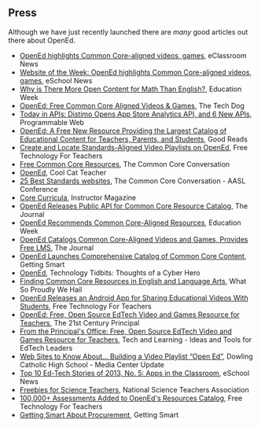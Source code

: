 Press
-----

Although we have just recently launched there are *many* good articles out there about OpenEd.  

* [OpenEd highlights Common Core-aligned videos, games](http://www.eclassroomnews.com/2013/10/08/opened-highlights-common-core-aligned-videos-games/), eClassroom News
* [Website of the Week: OpenEd highlights Common Core-aligned videos, games]( http://www.eschoolnews.com/2013/10/08/opened-videos-games-158/), eSchool News
* [Why is There More Open Content for Math Than English?](http://blogs.edweek.org/edweek/on_innovation/2013/09/why_is_there_more_open_content_for_math_than_english.html), Education Week
* [OpenEd: Free Common Core Aligned Videos & Games]( https://sites.google.com/a/nhusd.k12.ca.us/thetechdog/newest-resources/openedfreecommoncorealignedvideosgames), The Tech Dog
* [Today in APIs: Distimo Opens App Store Analytics API, and 6 New APIs](http://blog.programmableweb.com/2013/11/15/today-in-apis-distimo-opens-app-store-analytics-api-and-6-new-apis/), Programmable Web
* [OpenEd: A Free New Resource Providing the Largest Catalog of Educational Content for Teachers, Parents, and Students](http://www.goodreads.com/author_blog_posts/4435727-opened-a-free-new-resource-providing-the-largest-catalog-of-educational), Good Reads
* [Create and Locate Standards-Aligned Video Playlists on OpenEd](http://www.freetech4teachers.com/2013/10/create-and-locate-standards-aligned.html#.UqIsIWRDu7p), Free Technology For Teachers
* [Free Common Core Resources]( http://www.commoncoreconversation.com/), The Common Core Conversation
* [OpenEd](http://vickidavis.me/post/67364738600/opened#notes), Cool Cat Teacher
* [25 Best Standards websites]( https://www.smore.com/gwgv), The Common Core Conversation - AASL Conference
* [Core Curricula]( http://www.scholastic.com/teachers/article/6-common-myths-about-common-core), Instructor Magazine
* [OpenEd Releases Public API for Common Core Resource Catalog](http://thejournal.com/articles/2013/11/14/opened-releases-public-api-for-common-core-resource-catalog.aspx), The Journal
* [OpenEd Recommends Common Core-Aligned Resources](http://blogs.edweek.org/edweek/marketplacek12/2013/10/opened_recommends_common_core-aligned_resources.html), Education Week
* [OpenEd Catalogs Common Core-Aligned Videos and Games, Provides Free LMS](http://thejournal.com/articles/2013/10/10/opened-catalogs-common-core-aligned-videos-and-games.aspx), The Journal
* [OpenEd Launches Comprehensive Catalog of Common Core Content](http://gettingsmart.com/2013/06/opened-launches-comprehensive-catalog-of-common-core-content/), Getting Smart
* [OpenEd](http://cyber-kap.blogspot.com/2013/12/opened.html), Technology Tidbits: Thoughts of a Cyber Hero
* [Finding Common Core Resources in English and Language Arts](http://www.whatsoproudlywehail.org/finding-common-core-resources-in-english-and-language-arts), What So Proudly We Hail
* [OpenEd Releases an Android App for Sharing Educational Videos With Students](http://www.freetech4teachers.com/2013/12/opened-releases-android-app-to-share.html#.UrG1fWRDuxc), Free Technology For Teachers
* [OpenEd: Free, Open Source EdTech Video and Games Resource for Teachers](http://the21stcenturyprincipal.blogspot.com/2013/12/opened-free-open-source-edtech-video.html), The 21st Century Principal
* [From the Principal's Office: Free, Open Source EdTech Video and Games Resource for Teachers](http://www.techlearning.com/default.aspx?tabid=67&entryid=6921), Tech and Learning - Ideas and Tools for EdTech Leaders
* [Web Sites to Know About… Building a Video Playlist  “Open Ed”](http://www.dowlingcatholic.org/Portals/0/Media%20Center/MCupdateDEC13.pdf), Dowling Catholic High School - Media Center Update
* [Top 10 Ed-Tech Stories of 2013, No. 5: Apps in the Classroom](http://www.eschoolnews.com/2013/12/25/top-10-apps-492/2/), eSchool News
* [Freebies for Science Teachers](http://www.nsta.org/publications/freebies.aspx), National Science Teachers Association
* [100,000+ Assessments Added to OpenEd's Resources Catalog](http://www.freetech4teachers.com/2014/01/100000-assessments-added-to-openeds.html), Free Technology For Teachers
* [Getting Smart About Procurement](http://gettingsmart.com/2014/01/edtech-10-getting-smart-procurement/), Getting Smart
